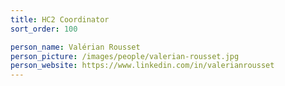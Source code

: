 ```yaml
---
title: HC2 Coordinator
sort_order: 100

person_name: Valérian Rousset
person_picture: /images/people/valerian-rousset.jpg
person_website: https://www.linkedin.com/in/valerianrousset
---
```

